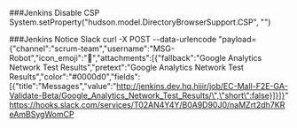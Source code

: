 ###Jenkins Disable CSP
System.setProperty("hudson.model.DirectoryBrowserSupport.CSP", "")

###Jenkins Notice Slack
curl -X POST --data-urlencode "payload={\"channel\":\"scrum-team\",\"username\":\"MSG-Robot\",\"icon_emoji\":\":bear:\",\"attachments\":[{\"fallback\":\"Google Analytics Network Test Results\",\"pretext\":\"Google Analytics Network Test Results\",\"color\":\"#0000d0\",\"fields\":[{\"title\":\"Messages\",\"value\":\"http://jenkins.dev.hq.hiiir/job/EC-Mall-F2E-GA-Validate-Beta/Google_Analytics_Network_Test_Results/\",\"short\":false}]}]}" https://hooks.slack.com/services/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